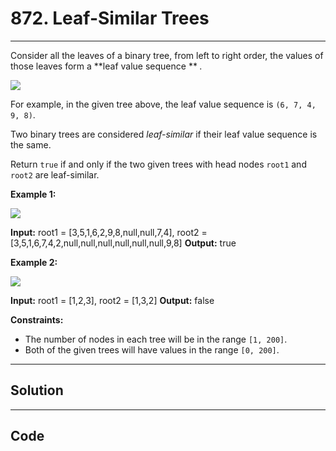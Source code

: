 # 872. Leaf-Similar Trees

---

Consider all the leaves of a binary tree, from left to right order, the values of those leaves form a **leaf value sequence ** _._

![](https://s3-lc-upload.s3.amazonaws.com/uploads/2018/07/16/tree.png)

For example, in the given tree above, the leaf value sequence is `(6, 7, 4, 9, 8)`.

Two binary trees are considered _leaf-similar_  if their leaf value sequence is the same.

Return `true` if and only if the two given trees with head nodes `root1` and `root2` are leaf-similar.

 

**Example 1:**

![](https://assets.leetcode.com/uploads/2020/09/03/leaf-similar-1.jpg)


**Input:** root1 = [3,5,1,6,2,9,8,null,null,7,4], root2 = [3,5,1,6,7,4,2,null,null,null,null,null,null,9,8]
**Output:** true


**Example 2:**

![](https://assets.leetcode.com/uploads/2020/09/03/leaf-similar-2.jpg)


**Input:** root1 = [1,2,3], root2 = [1,3,2]
**Output:** false


 

**Constraints:**

  * The number of nodes in each tree will be in the range `[1, 200]`.
  * Both of the given trees will have values in the range `[0, 200]`.

---

## Solution



---

## Code
```python


```